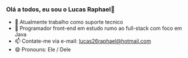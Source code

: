 ### Olá a todos, eu sou o Lucas Raphael👋

- 🔭 Atualmente trabalho como suporte tecnico
- 🌱 Programador front-end em estudo rumo ao full-stack com foco em Java
- 📫 Contate-me via e-mail: lucas26raphael@hotmail.com
- 😄 Pronouns: Ele / Dele


